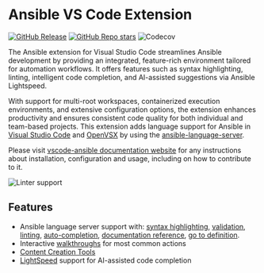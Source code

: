 <!-- This *Overview* page for extension should only advertise main features
and not include any documentation about how to use them. Its purpose is to
display what it can do and display well inside:

- https://github.com/ansible/vscode-ansible
- https://marketplace.visualstudio.com/items?itemName=redhat.ansible
- https://open-vsx.org/extension/redhat/ansible
- vscode internal extension browser

Full size of the page should not be more than two screens long. Use only
one video on this page. -->

# Ansible VS Code Extension

[![GitHub Release](https://img.shields.io/github/v/release/ansible/vscode-ansible?sort=semver&style=flat)](https://github.com/ansible/vscode-ansible/releases)
[![GitHub Repo stars](https://img.shields.io/github/stars/ansible/vscode-ansible?style=flat)](https://github.com/ansible/vscode-ansible)
![Codecov](https://img.shields.io/codecov/c/github/ansible/vscode-ansible?token=TmpTe2lSNW&style=flat&color=007ec6)

The Ansible extension for Visual Studio Code streamlines Ansible development by
providing an integrated, feature-rich environment tailored for automation
workflows. It offers features such as syntax highlighting, linting, intelligent
code completion, and AI-assisted suggestions via Ansible Lightspeed.

With support for multi-root workspaces, containerized execution environments,
and extensive configuration options, the extension enhances productivity and
ensures consistent code quality for both individual and team-based projects.
This extension adds language support for Ansible in
[Visual Studio Code](https://marketplace.visualstudio.com/items?itemName=redhat.ansible)
and [OpenVSX](https://open-vsx.org/extension/redhat/ansible) by using the
[ansible-language-server](als/README.md).

Please visit
[vscode-ansible documentation website](https://ansible.readthedocs.io/projects/vscode-ansible/)
for any instructions about installation, configuration and usage, including on
how to contribute to it.

![Linter support](https://raw.githubusercontent.com/wiki/ansible/vscode-ansible/images/activate-extension.gif)

## Features

- Ansible language server support with: [syntax highlighting], [validation],
  [linting], [auto-completion], [documentation reference], [go to definition].
- Interactive [walkthroughs] for most common actions
- [Content Creation Tools]
- [LightSpeed] support for AI-assisted code completion

[auto-completion]:
  https://ansible.readthedocs.io/projects/vscode-ansible/#smart-autocompletion
[syntax highlighting]:
  https://ansible.readthedocs.io/projects/vscode-ansible/#syntax-highlighting
[linting]:
  https://ansible.readthedocs.io/projects/vscode-ansible/#integration-with-ansible-lint
[validation]: https://ansible.readthedocs.io/projects/vscode-ansible/#validation
[documentation reference]:
  https://ansible.readthedocs.io/projects/vscode-ansible/#documentation-reference
[go to definition]:
  https://ansible.readthedocs.io/projects/vscode-ansible/#jump-to-module-code
[walkthroughs]:
  https://ansible.readthedocs.io/projects/vscode-ansible/#interactive-walkthroughs
[Content Creation Tools]:
  https://ansible.readthedocs.io/projects/vscode-ansible/#content-creation-tools
[LightSpeed]:
  https://ansible.readthedocs.io/projects/vscode-ansible/#ansible-lightspeed
